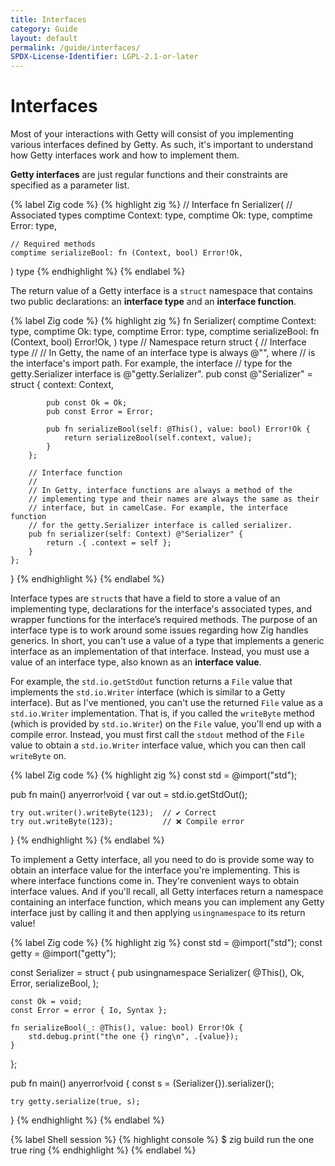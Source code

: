 ```yaml
---
title: Interfaces
category: Guide
layout: default
permalink: /guide/interfaces/
SPDX-License-Identifier: LGPL-2.1-or-later
---
```


# Interfaces

Most of your interactions with Getty will consist of you implementing various
interfaces defined by Getty. As such, it's important to understand how
Getty interfaces work and how to implement them.

__Getty interfaces__ are just regular functions and their constraints are
specified as a parameter list.

{% label Zig code %}
{% highlight zig %}
// Interface
fn Serializer(
    // Associated types
    comptime Context: type,
    comptime Ok: type,
    comptime Error: type,

    // Required methods
    comptime serializeBool: fn (Context, bool) Error!Ok,
) type
{% endhighlight %}
{% endlabel %}

The return value of a Getty interface is a `struct` namespace that contains two
public declarations: an __interface type__ and an __interface function__.

{% label Zig code %}
{% highlight zig %}
fn Serializer(
    comptime Context: type,
    comptime Ok: type,
    comptime Error: type,
    comptime serializeBool: fn (Context, bool) Error!Ok,
) type
    // Namespace
    return struct {
        // Interface type
        //
        // In Getty, the name of an interface type is always @"<name>", where
        // <name> is the interface's import path. For example, the interface
        // type for the getty.Serializer interface is @"getty.Serializer".
        pub const @"Serializer" = struct {
            context: Context,

            pub const Ok = Ok;
            pub const Error = Error;

            pub fn serializeBool(self: @This(), value: bool) Error!Ok {
                return serializeBool(self.context, value);
            }
        };

        // Interface function
        //
        // In Getty, interface functions are always a method of the
        // implementing type and their names are always the same as their
        // interface, but in camelCase. For example, the interface function
        // for the getty.Serializer interface is called serializer.
        pub fn serializer(self: Context) @"Serializer" {
            return .{ .context = self };
        }
    };
}
{% endhighlight %}
{% endlabel %}

Interface types are `struct`s that have a field to store a value of an
implementing type, declarations for the interface's associated types, and
wrapper functions for the interface’s required methods. The purpose of an
interface type is to work around some issues regarding how Zig handles
generics. In short, you can't use a value of a type that implements a generic
interface as an implementation of that interface. Instead, you must use a
value of an interface type, also known as an __interface value__.

For example, the `std.io.getStdOut` function returns a `File` value that
implements the `std.io.Writer` interface (which is similar to a Getty
interface). But as I've mentioned, you can't use the returned `File` value as a
`std.io.Writer` implementation. That is, if you called the `writeByte` method
(which is provided by `std.io.Writer`) on the `File` value, you'll end up with
a compile error. Instead, you must first call the `stdout` method
of the `File` value to obtain a `std.io.Writer` interface value, which you can
then call `writeByte` on.

{% label Zig code %}
{% highlight zig %}
const std = @import("std");

pub fn main() anyerror!void {
    var out = std.io.getStdOut();

    try out.writer().writeByte(123);  // ✔️ Correct
    try out.writeByte(123);           // ❌ Compile error
}
{% endhighlight %}
{% endlabel %}

To implement a Getty interface, all you need to do is provide some way to
obtain an interface value for the interface you're implementing. This is where
interface functions come in. They're convenient ways to obtain interface
values. And if you'll recall, all Getty interfaces return a namespace
containing an interface function, which means you can implement any Getty
interface just by calling it and then applying `usingnamespace` to its return
value!

{% label Zig code %}
{% highlight zig %}
const std = @import("std");
const getty = @import("getty");

const Serializer = struct {
    pub usingnamespace Serializer(
        @This(),
        Ok,
        Error,
        serializeBool,
    );

    const Ok = void;
    const Error = error { Io, Syntax };

    fn serializeBool(_: @This(), value: bool) Error!Ok {
        std.debug.print("the one {} ring\n", .{value});
    }
};

pub fn main() anyerror!void {
    const s = (Serializer{}).serializer();

    try getty.serialize(true, s);
}
{% endhighlight %}
{% endlabel %}

{% label Shell session %}
{% highlight console %}
$ zig build run
the one true ring
{% endhighlight %}
{% endlabel %}
